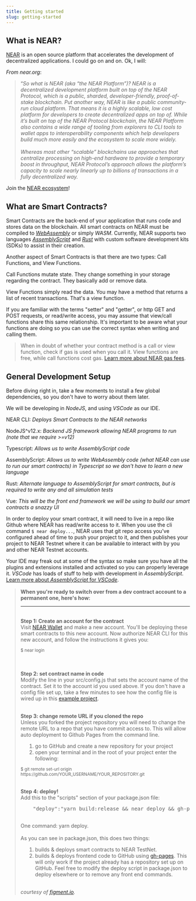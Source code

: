 ```yaml
---
title: Getting started
slug: getting-started
---
```


## What is NEAR?

<a target="_blank" href="https://near.org">NEAR</a> is an open source platform that accelerates the development of decentralized applications. I could go on and on. Ok, I will:

_From near.org_:
<blockquote class="mb-4">
  <span class="left-quote">&ldquo;</span><em>So what is NEAR (aka “the NEAR Platform”)? NEAR is a decentralized development platform built on top of the NEAR Protocol, which is a public, sharded, developer-friendly, proof-of-stake blockchain. Put another way, NEAR is like a public community-run cloud platform.  That means it is a highly scalable, low cost platform for developers to create decentralized apps on top of. While it’s built on top of the NEAR Protocol blockchain, the NEAR Platform also contains a wide range of tooling from explorers to CLI tools to wallet apps to interoperability components which help developers build much more easily and the ecosystem to scale more widely.</em>
  <br/>
  <br/>
  <em>Whereas most other “scalable” blockchains use approaches that centralize processing on high-end hardware to provide a temporary boost in throughput, NEAR Protocol’s approach allows the platform’s capacity to scale nearly linearly up to billions of transactions in a fully decentralized way.</em>
</blockquote>

Join the [NEAR ecosystem](https://airtable.com/shrkb3VSkDRf3BKjv)!

## What are Smart Contracts?

Smart Contracts are the back-end of your application that runs code and stores data on the blockchain. All smart contracts on NEAR must be compiled to <a target="_blank" href="https://webassembly.org">_WebAssembly_</a> or simply _WASM_. Currently, NEAR supports two languages <a target="_blank" href="https://www.assemblyscript.org">_AssemblyScript_</a> and <a target="_blank" href="https://www.rust.org">_Rust_</a> with custom software development kits (SDKs) to assist in their creation.

Another aspect of Smart Contracts is that there are two types: Call Functions, and View Functions.

Call Functions mutate state. They change something in your storage regarding the contract. They basically add or remove data.

View Functions simply read the data. You may have a method that returns a list of recent transactions. That's a view function.

If you are familiar with the terms "setter" and "getter", or http GET and POST requests, or read/write access, you may assume that view/call functions share this same relationship. It's important to be aware what your functions are doing so you can use the correct syntax when writing and calling them.

<blockquote class="tip"><info-icon size="1.5x" class="custom-class tip-icon mr-2 pt-1"></info-icon>When in doubt of whether your contract method is
a call or view function, check if gas is used when 
you call it. View functions are free, while call 
functions cost gas. <a target="_blank" href="https://docs.near.org/docs/concepts/gas">Learn more about NEAR gas fees</a>.</blockquote> 


## General Development Setup

Before diving right in, take a few moments to install a few global dependencies, so you don't have to worry about them later. 

We will be developing in _NodeJS_, and using _VSCode_ as our IDE.

NEAR CLI: _Deploys Smart Contracts to the NEAR networks_

NodeJS^v12.x: _Backend JS framework allowing NEAR programs to run (note that we require >=v12)_

Typescript: _Allows us to write AssemblyScript code_

AssemblyScript: _Allows us to write WebAssembly code (what NEAR can use to run our smart contracts) in Typescript so we don't have to learn a new language_

Rust: _Alternate language to AssemblyScript for smart contracts, but is required to write any and all simulation tests_

Vue: _This will be the front end framework we will be using to build our smart contracts a snazzy UI_

In order to deploy your smart contract, it will need to live in a repo like Github where NEAR has read/write access to it. When you use the cli command `$ near deploy...`, NEAR uses that git repo access you've configured ahead of time to push your project to it, and then publishes your project to NEAR Testnet where it can be available to interact with by you and other NEAR Testnet accounts.

Your IDE may freak out at some of the syntax so make sure you have all the plugins and extensions installed and activated so you can properly leverage it. _VSCode_ has loads of stuff to help with development in _AssemblyScript_. [Learn more about _AssemblyScript_ for _VSCode_](https://marketplace.visualstudio.com/items?itemName=saulecabrera.asls).


<blockquote class="tip" style="margin-top: 1rem;">
  <info-icon size="1.5x" class="custom-class mr-2 tip-icon pt-1"></info-icon><strong>When you're ready to switch over from a dev contract account to a permanent one, here's how:</strong><br/>
  <hr/>
  <br/><strong>Step 1: Create an account for the contract</strong><br/>
  Visit <a href="https://wallet.nearprotocol.com" target="_blank">NEAR Wallet</a> and make a new account. You'll be deploying these smart contracts to this new account.
  Now authorize NEAR CLI for this new account, and follow the instructions it gives you:
  
  <span class="code-emphasis inline-block" style="font-size: smaller;">$ near login</span>
  
  <br/><br/><strong>Step 2: set contract name in code</strong><br/>
  Modify the line in your <span class="code-emphasis inline-block">src/config.js</span> that sets the account name of the contract. Set it to the account id you used above. If you don't have a config file set up, take a few minutes to see how the config file is wired up in this <a href="https://github.com/near-examples/guest-book/blob/master/src/config.js" target="_blank">example project</a>.

  <br/><strong>Step 3: change remote URL if you cloned the repo </strong><br/>
  Unless you forked the project repository you will need to change the remote URL to a repo that you have commit access to. This will allow auto deployment to Github Pages from the command line.
  
  <ol style="margin-left: 1rem;">
    <li>go to GitHub and create a new repository for your project</li>
    <li>open your terminal and in the root of your project enter the following:</li>
  </ol>

  <span class="code-emphasis inline-block" style="font-size: smaller;">$ git remote set-url origin https:&#47;&#47;github.com/YOUR_USERNAME/YOUR_REPOSITORY.git</span>

  <br/><strong>Step 4: deploy!</strong><br/>
  Add this to the "scripts" section of your <span class="code-emphasis inline-block">package.json</span> file:     
  <pre class="language-text">
    "deploy":"yarn build:release && near deploy && gh-pages -d build/"
  </pre>

  One command: <span class="code-emphasis inline-block">yarn deploy</span>.<br/><br/>
  As you can see in <span class="code-emphasis inline-block">package.json</span>, this does two things:

  <ol style="margin-left: 1rem;">
    <li>builds & deploys smart contracts to NEAR TestNet.</li>
    <li>builds & deploys frontend code to GitHub using <a href="https://github.com/tschaub/gh-pages" target="_blank">gh-pages</a>. This will only work if the project already has a repository set up on GitHub. Feel free to modify the <span class="code-emphasis inline-block">deploy</span> script in <span class="code-emphasis inline-block">package.json</span> to deploy elsewhere or to remove any front end commands.</li>
  </ol>

  <br/>
  <em>courtesy of <a href="https://learn.figment.io/network-documentation/near/tutorials" target="_blank">figment.io</a>.</em>
</blockquote>

